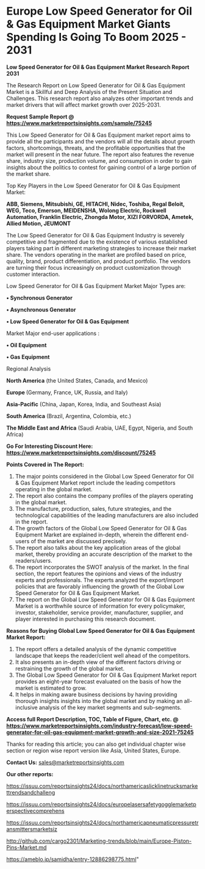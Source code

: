 # Europe Low Speed Generator for Oil & Gas Equipment Market Giants Spending Is Going To Boom 2025 - 2031

<strong>Low Speed Generator for Oil & Gas Equipment Market Research Report 2031</strong>

The Research Report on Low Speed Generator for Oil & Gas Equipment Market is a Skillful and Deep Analysis of the Present Situation and Challenges. This research report also analyzes other important trends and market drivers that will affect market growth over 2025-2031.

<strong>Request Sample Report @ <a href=https://www.marketreportsinsights.com/sample/75245>https://www.marketreportsinsights.com/sample/75245</a></strong>

This Low Speed Generator for Oil & Gas Equipment market report aims to provide all the participants and the vendors will all the details about growth factors, shortcomings, threats, and the profitable opportunities that the market will present in the near future. The report also features the revenue share, industry size, production volume, and consumption in order to gain insights about the politics to contest for gaining control of a large portion of the market share.

Top Key Players in the Low Speed Generator for Oil & Gas Equipment Market:

<strong>ABB, Siemens, Mitsubishi, GE, HITACHI, Nidec, Toshiba, Regal Beloit, WEG, Teco, Emerson, MEIDENSHA, Wolong Electric, Rockwell Automation, Franklin Electric, Zhongda Motor, XIZI FORVORDA, Ametek, Allied Motion, JEUMONT</strong>

The Low Speed Generator for Oil & Gas Equipment Industry is severely competitive and fragmented due to the existence of various established players taking part in different marketing strategies to increase their market share. The vendors operating in the market are profiled based on price, quality, brand, product differentiation, and product portfolio. The vendors are turning their focus increasingly on product customization through customer interaction.

Low Speed Generator for Oil & Gas Equipment Market Major Types are:

<strong>• Synchronous Generator

• Asynchronous Generator

• Low Speed Generator for Oil & Gas Equipment</strong>

Market Major end-user applications :

<strong>• Oil Equipment

• Gas Equipment</strong>

Regional Analysis

</u><strong><b>North America</b></strong> (the United States, Canada, and Mexico)

<strong><b>Europe </b></strong>(Germany, France, UK, Russia, and Italy)

<strong><b>Asia-Pacific</b></strong> (China, Japan, Korea, India, and Southeast Asia)

<strong><b>South America</b></strong> (Brazil, Argentina, Colombia, etc.)

<strong><b>The Middle East and Africa</b></strong> (Saudi Arabia, UAE, Egypt, Nigeria, and South Africa)

<strong>Go For Interesting Discount Here: <a href=https://www.marketreportsinsights.com/discount/75245>https://www.marketreportsinsights.com/discount/75245</a></strong>

<strong>Points Covered in The Report:</strong>
<ol>
  <li>The major points considered in the Global Low Speed Generator for Oil & Gas Equipment Market report include the leading competitors operating in the global market.</li>
  <li>The report also contains the company profiles of the players operating in the global market.</li>
  <li>The manufacture, production, sales, future strategies, and the technological capabilities of the leading manufacturers are also included in the report.</li>
  <li>The growth factors of the Global Low Speed Generator for Oil & Gas Equipment Market are explained in-depth, wherein the different end-users of the market are discussed precisely.</li>
  <li>The report also talks about the key application areas of the global market, thereby providing an accurate description of the market to the readers/users.</li>
  <li>The report incorporates the SWOT analysis of the market. In the final section, the report features the opinions and views of the industry experts and professionals. The experts analyzed the export/import policies that are favorably influencing the growth of the Global Low Speed Generator for Oil & Gas Equipment Market.</li>
  <li>The report on the Global Low Speed Generator for Oil & Gas Equipment Market is a worthwhile source of information for every policymaker, investor, stakeholder, service provider, manufacturer, supplier, and player interested in purchasing this research document.</li>
</ol>
<strong>Reasons for Buying Global Low Speed Generator for Oil & Gas Equipment Market Report:</strong>

<ol>
  <li>The report offers a detailed analysis of the dynamic competitive landscape that keeps the reader/client well ahead of the competitors.</li>
  <li>It also presents an in-depth view of the different factors driving or restraining the growth of the global market.</li>
  <li>The Global Low Speed Generator for Oil & Gas Equipment Market report provides an eight-year forecast evaluated on the basis of how the market is estimated to grow.</li>
  <li>It helps in making aware business decisions by having providing thorough insights insights into the global market and by making an all-inclusive analysis of the key market segments and sub-segments.</li>
</ol>
<strong>Access full Report Description, TOC, Table of Figure, Chart, etc. @ <a href=https://www.marketreportsinsights.com/industry-forecast/low-speed-generator-for-oil-gas-equipment-market-growth-and-size-2021-75245>https://www.marketreportsinsights.com/industry-forecast/low-speed-generator-for-oil-gas-equipment-market-growth-and-size-2021-75245</a></strong>


Thanks for reading this article; you can also get individual chapter wise section or region wise report version like Asia, United States, Europe.

<strong>Contact Us:</strong>
sales@marketreportsinsights.com

<strong>Our other reports:</strong>

<a href=https://issuu.com/reportsinsights24/docs/northamericaslicklinetrucksmarkettrendsandchalleng>https://issuu.com/reportsinsights24/docs/northamericaslicklinetrucksmarkettrendsandchalleng</a>

<a href=https://issuu.com/reportsinsights24/docs/europelasersafetygogglemarketperspectivecomprehens>https://issuu.com/reportsinsights24/docs/europelasersafetygogglemarketperspectivecomprehens</a>

<a href=https://issuu.com/reportsinsights24/docs/northamericapneumaticpressuretransmittersmarketsiz>https://issuu.com/reportsinsights24/docs/northamericapneumaticpressuretransmittersmarketsiz</a>

<a href=http://github.com/cargo2301/Marketing-trends/blob/main/Europe-Piston-Pins-Market.md>http://github.com/cargo2301/Marketing-trends/blob/main/Europe-Piston-Pins-Market.md</a>

<a href=https://ameblo.jp/samidha/entry-12886298775.html>https://ameblo.jp/samidha/entry-12886298775.html</a>"
